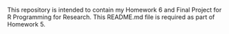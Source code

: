 This repository is intended to contain my Homework 6 and Final Project for R 
Programming for Research. This README.md file is required as part of Homework 5.